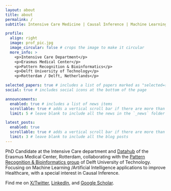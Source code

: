 ```yaml
---
layout: about
title: about
permalink: /
subtitle: Intensive Care Medicine | Causal Inference | Machine Learning

profile:
  align: right
  image: prof_pic.jpg
  image_circular: false # crops the image to make it circular
  more_info: >
    <p>Intensive Care Department</p>
    <p>Erasmus Medical Center</p>
    <p>Pattern Recognition & Bioinformatics</p>
    <p>Delft University of Technology</p>
    <p>Rotterdam / Delft, Netherlands</p>

selected_papers: true # includes a list of papers marked as "selected={true}"
social: true # includes social icons at the bottom of the page

announcements:
  enabled: true # includes a list of news items
  scrollable: true # adds a vertical scroll bar if there are more than 3 news items
  limit: 5 # leave blank to include all the news in the `_news` folder

latest_posts:
  enabled: true
  scrollable: true # adds a vertical scroll bar if there are more than 3 new posts items
  limit: 3 # leave blank to include all the blog posts
---
```

PhD Candidate at the Intensive Care department and [Datahub](https://datahub.health/) of the Erasmus Medical Center, Rotterdam, collaborating with the [Pattern Recognition & Bioinformatics group](https://www.tudelft.nl/ewi/over-de-faculteit/afdelingen/intelligent-systems/pattern-recognition-bioinformatics/pattern-recognition-bioinformatics/people) of Delft University of Technology. Focusing on Machine Learning /Artificial Intelligence applications to improve Healthcare, with a special interest in Causal Inference. 

Find me on [X/Twitter](https://x.com/JimSmit_), [LinkedIn](https://www.linkedin.com/in/jim-smit-58ab7413b/), and [Google Scholar](https://scholar.google.com/citations?hl=en&user=vYRPFsEAAAAJ&view_op=list_works&sortby=pubdate). 
